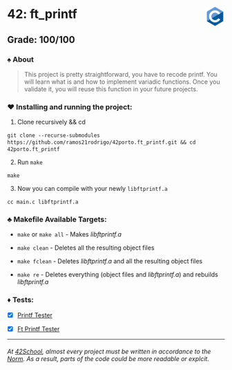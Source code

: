 # 42: ft_printf <img src="https://github.com/devicons/devicon/blob/master/icons/c/c-original.svg" title="C" alt="C Logo" width="45" height="45" align="right" /> &nbsp;

## Grade: 100/100

### ♠️ About
> This project is pretty straightforward, you have to recode printf. You will learn what is and how to implement variadic functions. Once you validate it, you will reuse this function in your future projects. 

### ♥️ Installing and running the project:
1. Clone recursively && cd

```
git clone --recurse-submodules https://github.com/ramos21rodrigo/42porto.ft_printf.git && cd 42porto.ft_printf
```

2. Run `make`
```
make
```

3. Now you can compile with your newly `libftprintf.a`

```
cc main.c libftprintf.a
```

### ♣️ Makefile Available Targets:
- `make` or `make all` - Makes _libftprintf.a_

- `make clean` - Deletes all the resulting object files

- `make fclean` - Deletes _libftprintf.a_ and all the resulting object files

- `make re` - Deletes everything (object files and _libftprintf.a_) and rebuilds _libftprintf.a_

### ♦️ Tests:

- [x] [Printf Tester](https://github.com/Tripouille/printfTester)


- [x] [Ft Printf Tester](https://github.com/paulo-santana/ft_printf_tester)
  
___
######  At [42School](https://en.wikipedia.org/wiki/42_(school)), almost every project must be written in accordance to the [Norm](https://github.com/42School/norminette). As a result, parts of the code could be more readable or explcit.

